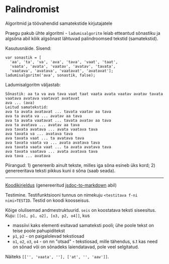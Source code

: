 # Palindromist

Algoritmid ja töövahendid samatekstide kirjutajatele

Praegu pakub ühte algoritmi - `ladumisalgoritm` leiab etteantud sõnastiku ja algsõna abil kõik algsõnast lähtuvad palindroomsed tekstid (samatekstid).

Kasutusnäide. Sisend:

````
var sonastik = [
  'aa', 'ta', 'va', 'ava', 'tava', 'vaat', 'taat',
  'vaata', 'avata', 'vaatav', 'avatav', 'tavata',
  'vaatava', 'avatava', 'vaatavat', 'avatavat'];
ladumisalgoritm('ava', sonastik, false);
````
Ladumisalgoritm väljastab:

````
Sõnastik: aa ta va ava tava vaat taat vaata avata vaatav avatav tavata vaatava avatava vaatavat avatavat 
ava ... (ava) 
Leitud samatekstid: 
ava ta avata avatavat ... tavata vaatav aa tava 
ava ta avata va ... avatav aa tava 
ava ta avata vaatavat ... tavata avatav aa tava 
ava ta avatava ... avatav aa tava 
ava tavata avatava ... avata vaatava tava 
ava tavata va ... avatava tava 
ava tavata vaat ... ta avatava tava 
ava tavata vaata va ... avata avatava tava 
ava tavata vaata vaat ... ta avata avatava tava 
ava tavata vaatava ... avata avatava tava 
ava tava ... avatava 
````

Piirangud: 1) genereerib ainult tekste, milles iga sõna esineb üks kord; 2) genereeritava teksti pikkus kuni `8` sõna (saab seada).

---

[Koodikirjeldus](docs/Koodikirjeldus.md) (genereeritud [jsdoc-to-markdown](https://github.com/jsdoc2md/jsdoc-to-markdown) abil)

Testimine. Testifunktsiooni tunnus on nimekuju `<testitava f-ni nimi>TESTID`. Testid on koodi koosseisus.

Kõige olulisemad andmestruktuurid. `seis` on koostatava teksti siseesitus. Kuju: `[[o1, p1, o2], [o3, p2, o4]]`, kus
- massiivi kaks elementi esitavad samateksti pooli; ühe poole tekst on teise poole pahupiditekst
- `p1`, `p2` - on paigalolevad tekstiosad 
- `o1`, `o2`, `o3`, `o4` - on nn "otsad" - tekstiosad, mille tähendus, s.t kas need on sõnad või on sõnadeks laiendatavad, pole veel selgitatud.

Näiteks `[['', 'vaata', ''], ['at', '', 'aav']]`.

